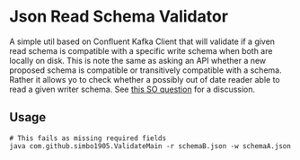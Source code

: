 # Json Read Schema Validator

A simple util based on Confluent Kafka Client that will validate if a given read schema is compatible
with a specific write schema when both are locally on disk. This is note the same as asking an API whether 
a new proposed schema is compatible or transitively compatible with a schema. Rather it allows yo to check 
whether a possibly out of date reader able to read a given writer schema. See [this SO question](https://stackoverflow.com/q/74798503/329496)
for a discussion. 

## Usage

```shell
# This fails as missing required fields
java com.github.simbo1905.ValidateMain -r schemaB.json -w schemaA.json
```
